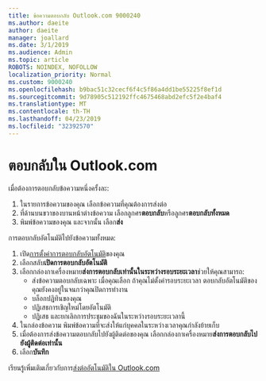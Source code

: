 ```yaml
---
title: ข้อความตอบกลับ Outlook.com 9000240
ms.author: daeite
author: daeite
manager: joallard
ms.date: 3/1/2019
ms.audience: Admin
ms.topic: article
ROBOTS: NOINDEX, NOFOLLOW
localization_priority: Normal
ms.custom: 9000240
ms.openlocfilehash: b9bac51c32cecf6f4c5f86a4dd1be55225f8ef1d
ms.sourcegitcommit: 9d78905c512192ffc4675468abd2efc5f2e4baf4
ms.translationtype: MT
ms.contentlocale: th-TH
ms.lasthandoff: 04/23/2019
ms.locfileid: "32392570"
---
```

# <a name="replying-in-outlookcom"></a>ตอบกลับใน Outlook.com

เมื่อต้องการตอบกลับข้อความหนึ่งครั้งละ:

1. ในรายการข้อความของคุณ เลือกข้อความที่คุณต้องการส่งต่อ
2. ที่ด้านบนขวาของบานหน้าต่างข้อความ เลือกลูกศร**ตอบกลับ**หรือลูกศร**ตอบกลับทั้งหมด**
3. พิมพ์ข้อความของคุณ และจากนั้น เลือก**ส่ง**

การตอบกลับอัตโนมัติไปยังข้อความทั้งหมด:

1. เปิด[การตั้งค่าการตอบกลับอัตโนมัติ](https://outlook.live.com/mail/options/mail/automaticReplies/automaticRepliesOption)ของคุณ
2. เลือกสลับ**เปิดการตอบกลับอัตโนมัติ**
3. เลือกกล่องกาเครื่องหมาย**ส่งการตอบกลับเท่านั้นในระหว่างรอบระยะเวลา**ช่วยให้คุณสามารถ:
    - ส่งข้อความตอบกลับเฉพาะ เมื่อคุณเลือก ถ้าคุณไม่ตั้งค่ารอบระยะเวลา ตอบกลับอัตโนมัติของคุณยังคงอยู่ในจนกว่าคุณปิดการทำงาน
    - บล็อกปฏิทินของคุณ
    - ปฏิเสธการเชิญใหม่โดยอัตโนมัติ
    - ปฏิเสธ และยกเลิกการประชุมของฉันในระหว่างรอบระยะเวลานี้
4. ในกล่องข้อความ พิมพ์ข้อความที่จะส่งให้แก่บุคคลในระหว่างเวลาคุณกำลังย้ายเก็บ
5. เมื่อต้องการส่งข้อความตอบกลับไปยังผู้ติดต่อของคุณ เลือกกล่องกาเครื่องหมาย**ส่งการตอบกลับไปยังผู้ติดต่อเท่านั้น**
6. เลือก**บันทึก**

เรียนรู้เพิ่มเติมเกี่ยวกับการ[ส่งต่ออัตโนมัติใน Outlook.com](https://support.office.com/article/14614626-9855-48dc-a986-dec81d07b1a0)